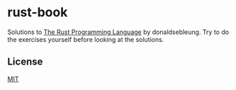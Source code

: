 # rust-book

Solutions to [The Rust Programming Language](https://doc.rust-lang.org/book/) by donaldsebleung. Try to do the exercises yourself before looking at the solutions.

## License

[MIT](./LICENSE)
